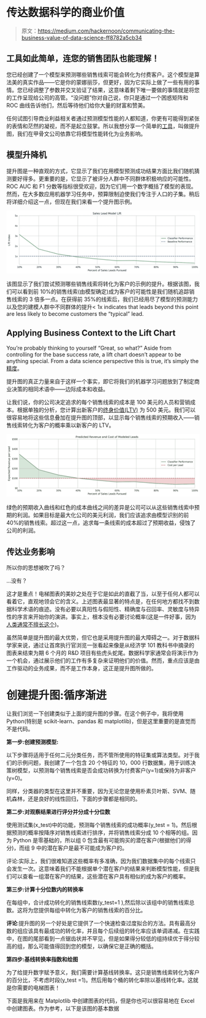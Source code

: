 # 传达数据科学的商业价值

> 原文：<https://medium.com/hackernoon/communicating-the-business-value-of-data-science-ff8782a5cb34>

## 工具如此简单，连您的销售团队也能理解！

您已经创建了一个模型来预测哪些销售线索可能会转化为付费客户。这个模型是算法美的真实作品——它是你的蒙娜丽莎，但更好，因为它实际上做了一些有用的事情。您已经调整了参数并交叉验证了结果，这意味着剩下唯一要做的事情就是将您的工作呈现给公司的高管。“没问题”你对自己说，你只是通过一个困惑矩阵和 ROC 曲线告诉他们，然后等待他们给你大量的财富和赞美。

任何试图引导商业利益相关者通过预测模型性能的人都知道，你更有可能得到紧张的表情和茫然的凝视，而不是起立鼓掌。所以我想分享一个简单的[工具](https://hackernoon.com/tagged/tool)，叫做提升图，我们在甲骨文公司依靠它将模型性能转化为业务影响。

## 模型升降机

提升图是一种直观的方式，它显示了我们在用模型预测成功结果方面比我们随机猜测要好得多。更重要的是，它显示了被评分人群中不同群体积极响应的可能性。ROC AUC 和 F1 分数等指标很受欢迎，因为它们用一个数字概括了模型的表现。然而，在大多数应用机器学习任务中，预算限制迫使我们专注于人口的子集。稍后将详细介绍这一点，但现在我们来看一个提升图示例。

![](img/2f4721e7719ffb2272d8349c344e5f98.png)

该图显示了我们尝试预测哪些销售线索将转化为客户的示例的提升。根据该图，我们可以看到前 10%的销售线索(由模型确定)成为客户的可能性是我们随机追踪销售线索的 3 倍多一点。在获得前 35%的线索后，我们已经用尽了模型的预测能力以及您的建模人群中不同群体的提升< 1x indicates that leads beyond this point are less likely to become customers the “typical” lead.

## Applying Business Context to the Lift Chart

You’re probably thinking to yourself “Great, so what?” Aside from controlling for the base success rate, a lift chart doesn’t appear to be anything special. From a data science perspective this is true, it’s simply the [精度](https://en.wikipedia.org/wiki/Precision_and_recall)。

提升图的真正力量来自于这样一个事实，即它将我们的机器学习问题放到了制定商业决策的相同术语中——边际成本和收益。

让我们说，你的公司决定追求的每个销售线索的成本是 100 美元的人员和营销成本。根据单独的分析，您计算出新客户的[终身价值(LTV)](/evergreen-business-weekly/the-simple-math-behind-every-profitable-business-customer-lifetime-value-f3ab809ae354) 为 500 美元。我们可以很容易地将这些信息叠加在提升图的顶部，以显示每个销售线索的预期收入——销售线索转化为客户的概率乘以新客户的 LTV。

![](img/0df93878d3f6bc5c470a84f42e36dfae.png)

绿色的预期收入曲线和红色的成本曲线之间的差异是公司可以从这些销售线索中预期的利润。如果目标是最大化公司的美元利润，我们应该追求由模型识别的前 40%的销售线索。超过这一点，追求每一条线索的成本超过了预期收益，侵蚀了公司的利润。

## 传达业务影响

所以你的思想被吹了吗？

…没有？

这才是重点！电梯图表的美妙之处在于它是如此的直截了当，以至于任何人都可以看着它，直观地领会它的含义。上述图表最显著的特点是，在任何地方都找不到数据科学术语的痕迹。没有必要以真阳性与假阳性、精确度与召回率、灵敏度与特异性的序言来开始你的演讲。事实上，根本没有必要讨论概率(这是一件好事，因为[人类通常不擅长这个](https://www.scientificamerican.com/article/why-our-brains-do-not-intuitively-grasp-probabilities/))。

虽然简单是提升图的最大优势，但它也是采用提升图的最大障碍之一。对于数据科学家来说，通过让首席执行官浏览一张看起来像是从经济学 101 教科书中摘录的图表来结束为期 6 个月的 R&D 项目有些虎头蛇尾。数据科学家通常会将演示作为一个机会，通过展示他们的工作有多复杂来证明他们的价值。然而，重点应该是由工作驱动的业务成果，而不是工作本身，这正是提升图所做的。

# 创建提升图:循序渐进

让我们浏览一下创建类似于上面的提升图的步骤。在这个例子中，我将使用 Python(特别是 scikit-learn、pandas 和 matplotlib)，但是这里重要的是直觉而不是代码。

**第一步:创建预测模型:**

以下步骤将适用于任何二元分类任务，而不管所使用的特征集或算法类型。对于我们的示例问题，我创建了一个包含 20 个特征的 10，000 行数据集，用于训练决策树模型，以预测每个销售线索是否会成功转换为付费客户(y=1)或保持为非客户(y=0)。

同样，分类器的类型在这里并不重要，因为无论您是使用朴素贝叶斯、SVM、随机森林，还是良好的线性回归，下面的步骤都是相同的。

**第二步:对观察结果进行评分并分成十分位数**

使用测试集(x_test)中的功能，预测每个销售线索的成功概率(y_test = 1)。然后根据预测的概率按降序对销售线索进行排序，并将销售线索分成 10 个相等的组。因为 Python 是零基础的，所以组 0 包含最有可能购买的潜在客户(根据他们的得分)，而组 9 中的潜在客户是最不可能成为客户的。

评论:实际上，我们很难知道这些概率有多准确，因为我们数据集中的每个线索只会发生一次。这意味着我们不能根据单个潜在客户的结果来判断模型性能，但是我们可以查看一组潜在客户的结果，这些潜在客户具有相似的成为客户的概率。

**第三步:计算十分位数内的转换率**

在每组中，合计成功转化的销售线索数(y_test=1 ),然后除以该组中的销售线索总数。这将为您提供每组中转化为客户的销售线索的百分比。

**评论**:提升图的另一个好处是它提供了一个快速检查过度拟合的方法。具有最高分数的组应该具有最成功的转化率，并且每个后续组的转化率应该单调递减。在实践中，在图的尾部看到一点锯齿状并不罕见，但是如果得分较低的组持续优于得分较高的组，那么可能值得回到您的模型，以确保它是正确的概括。

**第四步:基线转换率指数和绘图**

为了给提升数字赋予意义，我们需要计算基线转换率。这只是销售线索转化为客户的百分比，不考虑时段(y_test =1)。然后用每个桶的转化率除以基线转化率。这就是你需要的电梯图表！

下面是我用来在 Matplotlib 中创建图表的代码，但是你也可以很容易地在 Excel 中创建图表。作为参考，以下是该图的基本数据